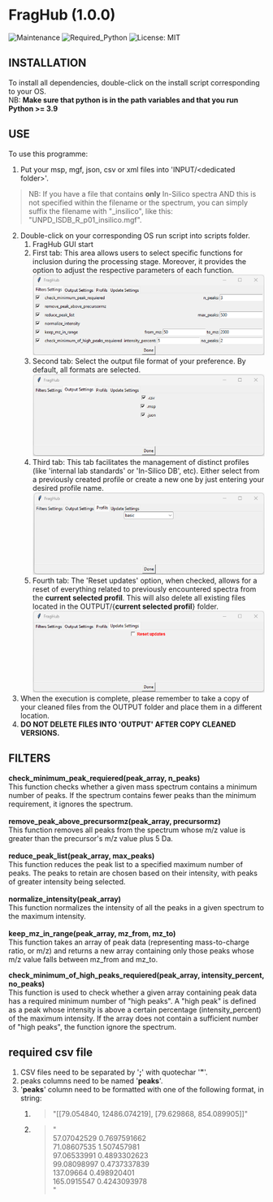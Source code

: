 # FragHub  (1.0.0)
![Maintenance](https://img.shields.io/badge/Maintained%3F-yes-green.svg)
![Required_Python](https://img.shields.io/badge/Python-3.9%20%7C%203.10%20%7C%203.11%20%7C%203.12-blue)
![License: MIT](https://img.shields.io/badge/License-MIT-yellow.svg)

## INSTALLATION

To install all dependencies, double-click on the install script corresponding to your OS.<br>
NB: **Make sure that python is in the path variables and that you run Python >= 3.9**<br>

## USE

To use this programme:

1) Put your msp, mgf, json, csv or xml files into 'INPUT/\<dedicated folder\>'.<br>
>NB: If you have a file that contains **only** In-Silico spectra AND this is not specified within the filename or the spectrum, you can simply suffix the filename with "_insilico", like this: "UNPD_ISDB_R_p01_insilico.mgf".<br>
2) Double-click on your corresponding OS run script into scripts folder.<br>
   1) FragHub GUI start<br>
   2) First tab: This area allows users to select specific functions for inclusion during the processing stage. Moreover, it provides the option to adjust the respective parameters of each function.<br>![img.png](img.png)
   3) Second tab: Select the output file format of your preference. By default, all formats are selected.<br>![img_1.png](img_1.png)
   4) Third tab: This tab facilitates the management of distinct profiles (like 'internal lab standards' or 'In-Silico DB', etc). Either select from a previously created profile or create a new one by just entering your desired profile name.<br>![img_2.png](img_2.png)
   4) Fourth tab: The 'Reset updates' option, when checked, allows for a reset of everything related to previously encountered spectra from the **current selected profil**. This will also delete all existing files located in the OUTPUT/{**current selected profil**} folder.<br>![img_3.png](img_3.png)
3) When the execution is complete, please remember to take a copy of your cleaned files from the OUTPUT folder and place them in a different location.
4) **DO NOT DELETE FILES INTO 'OUTPUT' AFTER COPY CLEANED VERSIONS.**

## FILTERS

**check_minimum_peak_requiered(peak_array, n_peaks)**<br>
This function checks whether a given mass spectrum contains a minimum number of peaks. If the spectrum contains fewer peaks than the minimum requirement, it ignores the spectrum.<br>
<br>
**remove_peak_above_precursormz(peak_array, precursormz)**<br>
This function removes all peaks from the spectrum whose m/z value is greater than the precursor's m/z value plus 5 Da.<br>
<br>
**reduce_peak_list(peak_array, max_peaks)**<br>
This function reduces the peak list to a specified maximum number of peaks. The peaks to retain are chosen based on their intensity, with peaks of greater intensity being selected.<br>
<br>
**normalize_intensity(peak_array)**<br>
This function normalizes the intensity of all the peaks in a given spectrum to the maximum intensity.<br>
<br>
**keep_mz_in_range(peak_array, mz_from, mz_to)**<br>
This function takes an array of peak data (representing mass-to-charge ratio, or m/z) and returns a new array containing only those peaks whose m/z value falls between mz_from and mz_to.<br>

**check_minimum_of_high_peaks_requiered(peak_array, intensity_percent, no_peaks)**<br>
This function is used to check whether a given array containing peak data has a required minimum number of "high peaks". A "high peak" is defined as a peak whose intensity is above a certain percentage (intensity_percent) of the maximum intensity. If the array does not contain a sufficient number of "high peaks", the function ignore the spectrum.<br>

## required csv file
1) CSV files need to be separated by '**;**' with quotechar '**"**'.<br>
2) peaks columns need to be named '**peaks**'.<br>
3) '**peaks**' column need to be formatted with one of the following format, in string:
   1) >"[[79.054840, 12486.074219], [79.629868, 854.089905]]"
   2) > "<br>
   57.07042529 0.7697591662<br>
   71.08607535 1.507457981<br>
   97.06533991 0.4893302623<br>
   99.08098997 0.4737337839<br>
   137.09664 0.498920401<br>
   165.0915547 0.4243093978<br>
   "<br>
    